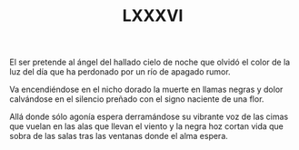 ﻿---
title: LXXXVI
categories:
- 111 sonetos
---

El ser pretende al ángel del hallado 
cielo de noche que olvidó el color 
de la luz del día que ha perdonado 
por un río de apagado rumor. 

Va encendiéndose en el nicho dorado 
la muerte en llamas negras y dolor 
calvándose en el silencio preñado 
con el signo naciente de una flor. 

Allá donde sólo agonía espera 
derramándose su vibrante voz 
de las cimas que vuelan en las alas 
que llevan el viento y la negra hoz 
cortan vida que sobra de las salas 
tras las ventanas donde el alma espera.